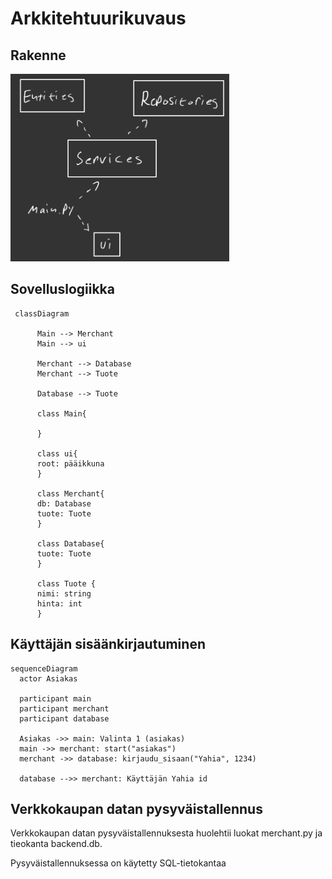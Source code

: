 # Arkkitehtuurikuvaus
## Rakenne
<img src=./IMG_0055.jpeg width="350" height="300">

## Sovelluslogiikka

```mermaid
 classDiagram
 
      Main --> Merchant
      Main --> ui
 
      Merchant --> Database
      Merchant --> Tuote
 
      Database --> Tuote
      
      class Main{
      
      }
      
      class ui{
      root: pääikkuna
      }
      
      class Merchant{
      db: Database
      tuote: Tuote
      }
      
      class Database{
      tuote: Tuote
      }
      
      class Tuote {
      nimi: string
      hinta: int
      }  
```


## Käyttäjän sisäänkirjautuminen
```mermaid
sequenceDiagram
  actor Asiakas
  
  participant main
  participant merchant
  participant database
  
  Asiakas ->> main: Valinta 1 (asiakas)
  main ->> merchant: start("asiakas")
  merchant ->> database: kirjaudu_sisaan("Yahia", 1234)
  
  database -->> merchant: Käyttäjän Yahia id
```

## Verkkokaupan datan pysyväistallennus
Verkkokaupan datan pysyväistallennuksesta huolehtii luokat merchant.py ja tieokanta backend.db.

Pysyväistallennuksessa on käytetty SQL-tietokantaa
